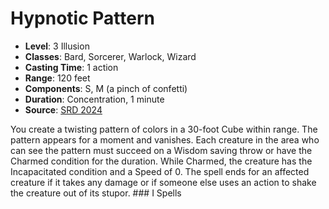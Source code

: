 # Hypnotic Pattern

- **Level**: 3 Illusion
- **Classes**: Bard, Sorcerer, Warlock, Wizard
- **Casting Time**: 1 action
- **Range**: 120 feet
- **Components**: S, M (a pinch of confetti)
- **Duration**: Concentration, 1 minute
- **Source**: [SRD 2024](../../../srds/SRD_2024.pdf)

You create a twisting pattern of colors in a 30-foot Cube within range. The pattern appears for a moment and vanishes. Each creature in the area who can see the pattern must succeed on a Wisdom saving throw or have the Charmed condition for the duration. While Charmed, the creature has the Incapacitated condition and a Speed of 0. The spell ends for an affected creature if it takes any damage or if someone else uses an action to shake the creature out of its stupor. ### I Spells

